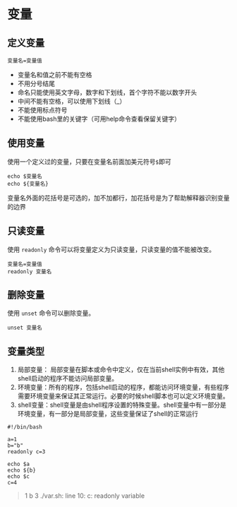 # 变量

## 定义变量

```shell
变量名=变量值
```

* 变量名和值之前不能有空格
* 不用分号结尾
* 命名只能使用英文字母，数字和下划线，首个字符不能以数字开头
* 中间不能有空格，可以使用下划线（_）
* 不能使用标点符号
* 不能使用bash里的关键字（可用help命令查看保留关键字）

## 使用变量

使用一个定义过的变量，只要在变量名前面加美元符号`$`即可

```shell
echo $变量名
echo ${变量名}
```

变量名外面的花括号是可选的，加不加都行，加花括号是为了帮助解释器识别变量的边界

## 只读变量

使用 `readonly` 命令可以将变量定义为只读变量，只读变量的值不能被改变。

```shell
变量名=变量值
readonly 变量名
```

## 删除变量

使用 `unset` 命令可以删除变量。

```shell
unset 变量名
```

## 变量类型

1. 局部变量： 局部变量在脚本或命令中定义，仅在当前shell实例中有效，其他shell启动的程序不能访问局部变量。
2. 环境变量：所有的程序，包括shell启动的程序，都能访问环境变量，有些程序需要环境变量来保证其正常运行。必要的时候shell脚本也可以定义环境变量。
3. shell变量：shell变量是由shell程序设置的特殊变量。shell变量中有一部分是环境变量，有一部分是局部变量，这些变量保证了shell的正常运行

```shell
#!/bin/bash

a=1
b="b"
readonly c=3

echo $a
echo ${b}
echo $c
c=4
```

> 1
> b
> 3
> ./var.sh: line 10: c: readonly variable